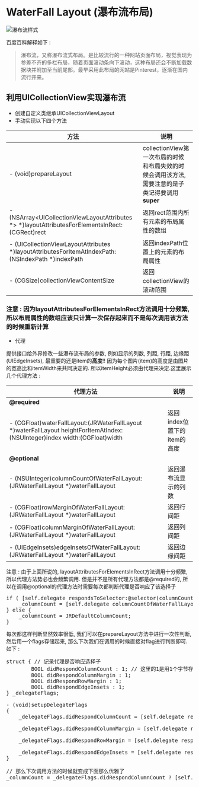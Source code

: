 # WaterFall Layout  (瀑布流布局)

![瀑布流样式](http://www.moke8.com/data/attachment/forum/201409/26/200503nnsrn42u41e5jk2i.jpg)

百度百科解释如下 :  
> 瀑布流，又称瀑布流式布局。是比较流行的一种网站页面布局，视觉表现为参差不齐的多栏布局，随着页面滚动条向下滚动，这种布局还会不断加载数据块并附加至当前尾部。最早采用此布局的网站是Pinterest，逐渐在国内流行开来。

## 利用UICollectionView实现瀑布流
* 创建自定义类继承UICollectionViewLayout
* 手动实现以下四个方法

方法 | 说明
---|---
- (void)prepareLayout | collectionView第一次布局的时候和布局失效的时候会调用该方法, 需要注意的是子类记得要调用**super**
- (NSArray<UICollectionViewLayoutAttributes \*> \*)layoutAttributesForElementsInRect:(CGRect)rect | 返回rect范围内所有元素的布局属性的数组
- (UICollectionViewLayoutAttributes *)layoutAttributesForItemAtIndexPath:(NSIndexPath *)indexPath | 返回indexPath位置上的元素的布局属性
- (CGSize)collectionViewContentSize | 返回collectionView的滚动范围

### 注意 : 因为layoutAttributesForElementsInRect方法调用十分频繁, 所以布局属性的数组应该只计算一次保存起来而不是每次调用该方法的时候重新计算

* 代理

提供接口给外界修改一些瀑布流布局的参数, 例如显示的列数, 列距, 行距, 边缘距(UIEdgeInsets), 最重要的还是item的**高度**!! 因为每个图片(item)的高度是由图片的宽高比和itemWidth来共同决定的. 所以itemHeight必须由代理来决定.这里展示几个代理方法 :

代理方法 | 说明 
--- | ---
**@required** | 
- (CGFloat)waterFallLayout:(JRWaterFallLayout *)waterFallLayout heightForItemAtIndex:(NSUInteger)index width:(CGFloat)width | 返回index位置下的item的高度
**@optional** | 
- (NSUInteger)columnCountOfWaterFallLayout:(JRWaterFallLayout *)waterFallLayout | 返回瀑布流显示的列数
- (CGFloat)rowMarginOfWaterFallLayout:(JRWaterFallLayout *)waterFallLayout | 返回行间距
- (CGFloat)columnMarginOfWaterFallLayout:(JRWaterFallLayout *)waterFallLayout | 返回列间距
- (UIEdgeInsets)edgeInsetsOfWaterFallLayout:(JRWaterFallLayout *)waterFallLayout | 返回边缘间距

注意 : 由于上面所说的, layoutAttributesForElementsInRect方法调用十分频繁, 所以代理方法势必也会频繁调用. 但是并不是所有代理方法都是@required的, 所以在调用@optional的代理方法时需要每次都判断代理是否响应了该选择子

<pre>
if ( [self.delegate respondsToSelector:@selector(columnCountOfWaterFallLayout:)] ) {
	_columnCount = [self.delegate columnCountOfWaterFallLayout:self];
} else {
	_columnCount = JRDefaultColumnCount;
}
</pre>

每次都这样判断显然效率很低, 我们可以在prepareLayout方法中进行一次性判断, 然后用一个flags存储起来, 那么下次我们在调用的时候直接对flag进行判断即可. 如下 : 

<pre>
struct { // 记录代理是否响应选择子
        BOOL didRespondColumnCount : 1; // 这里的1是用1个字节存储
        BOOL didRespondColumnMargin : 1;
        BOOL didRespondRowMargin : 1;
        BOOL didRespondEdgeInsets : 1;
} _delegateFlags;

- (void)setupDelegateFlags
{
    _delegateFlags.didRespondColumnCount = [self.delegate respondsToSelector:@selector(columnCountOfWaterFallLayout:)];
    
    _delegateFlags.didRespondColumnMargin = [self.delegate respondsToSelector:@selector(columnMarginOfWaterFallLayout:)];
    
    _delegateFlags.didRespondRowMargin = [self.delegate respondsToSelector:@selector(rowMarginOfWaterFallLayout:)];
    
    _delegateFlags.didRespondEdgeInsets = [self.delegate respondsToSelector:@selector(edgeInsetsOfWaterFallLayout:)];
}

// 那么下次调用方法的时候就变成下面那么优雅了
_columnCount = _delegateFlags.didRespondColumnCount ? [self.delegate columnCountOfWaterFallLayout:self] : JRDefaultColumnCount;

</pre>


